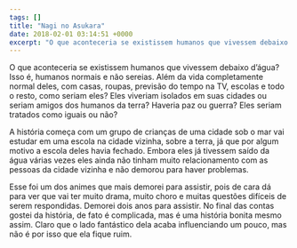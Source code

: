 ```yaml
---
tags: []
title: "Nagi no Asukara"
date: 2018-02-01 03:14:51 +0000
excerpt: "O que aconteceria se existissem humanos que vivessem debaixo d’água? Isso é, humanos normais e não sereias. Além da vida completamente..."
---
```


O que aconteceria se existissem humanos que vivessem debaixo d’água? Isso é, humanos normais e não sereias. Além da vida completamente normal deles, com casas, roupas, previsão do tempo na TV, escolas e todo o resto, como seriam eles? Eles viveriam isolados em suas cidades ou seriam amigos dos humanos da terra? Haveria paz ou guerra? Eles seriam tratados como iguais ou não?

A história começa com um grupo de crianças de uma cidade sob o mar vai estudar em uma escola na cidade vizinha, sobre a terra, já que por algum motivo a escola deles havia fechado. Embora eles já tivessem saído da água várias vezes eles ainda não tinham muito relacionamento com as pessoas da cidade vizinha e não demorou para haver problemas.

Esse foi um dos animes que mais demorei para assistir, pois de cara dá para ver que vai ter muito drama, muito choro e muitas questões difíceis de serem respondidas. Demorei dois anos para assistir. No final das contas gostei da história, de fato é complicada, mas é uma história bonita mesmo assim. Claro que o lado fantástico dela acaba influenciando um pouco, mas não é por isso que ela fique ruim.